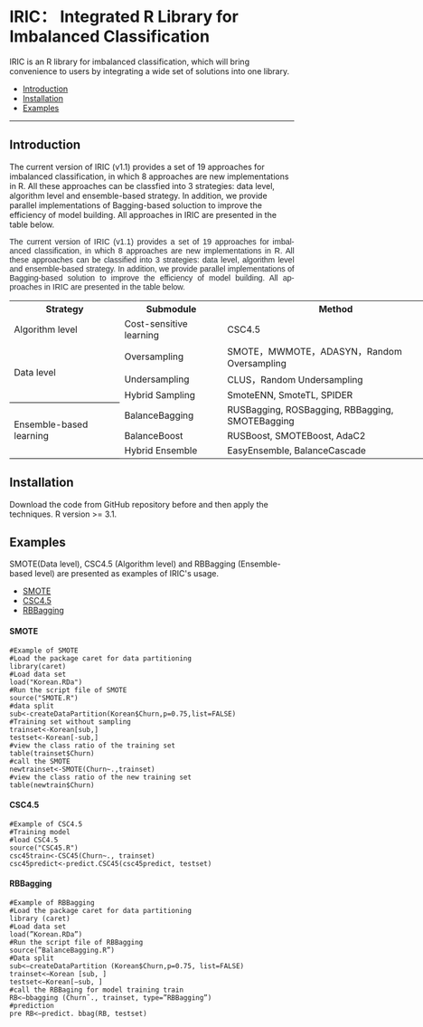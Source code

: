 # IRIC： Integrated R Library for Imbalanced Classification
IRIC is an R library for imbalanced classification,  which will bring convenience to users by integrating a wide set of solutions into one library.



- [Introduction](#Introduction)
- [Installation](#Installation)
- [Examples](#Examples)

---

## Introduction
The current version of IRIC (v1.1) provides a set of 19 approaches for imbalanced classification, in which 8 approaches are new implementations in R. All these approaches can be classfied into 3 strategies: data level, algorithm level and ensemble-based strategy. In addition, we provide parallel implementations of Bagging-based soluction to improve the efficiency of model building. All approaches in IRIC are presented in the table below.
<style>
<!--
 /* Font Definitions */
 @font-face
	{font-family:宋体;
	panose-1:2 1 6 0 3 1 1 1 1 1;
	mso-font-alt:SimSun;
	mso-font-charset:134;
	mso-generic-font-family:auto;
	mso-font-pitch:variable;
	mso-font-signature:3 680460288 22 0 262145 0;}
@font-face
	{font-family:"Cambria Math";
	panose-1:2 4 5 3 5 4 6 3 2 4;
	mso-font-charset:0;
	mso-generic-font-family:roman;
	mso-font-pitch:variable;
	mso-font-signature:-536869121 1107305727 33554432 0 415 0;}
@font-face
	{font-family:"\@宋体";
	panose-1:2 1 6 0 3 1 1 1 1 1;
	mso-font-charset:134;
	mso-generic-font-family:auto;
	mso-font-pitch:variable;
	mso-font-signature:3 680460288 22 0 262145 0;}
 /* Style Definitions */
 p.MsoNormal, li.MsoNormal, div.MsoNormal
	{mso-style-unhide:no;
	mso-style-qformat:yes;
	mso-style-parent:"";
	margin:0cm;
	margin-bottom:.0001pt;
	text-align:justify;
	text-justify:inter-ideograph;
	mso-pagination:none;
	font-size:10.5pt;
	mso-bidi-font-size:11.0pt;
	font-family:"Calibri",sans-serif;
	mso-ascii-font-family:Calibri;
	mso-ascii-theme-font:minor-latin;
	mso-fareast-font-family:宋体;
	mso-fareast-theme-font:minor-fareast;
	mso-hansi-font-family:Calibri;
	mso-hansi-theme-font:minor-latin;
	mso-bidi-font-family:"Times New Roman";
	mso-bidi-theme-font:minor-bidi;
	mso-font-kerning:1.0pt;}
.MsoChpDefault
	{mso-style-type:export-only;
	mso-default-props:yes;
	font-family:"Calibri",sans-serif;
	mso-bidi-font-family:"Times New Roman";
	mso-bidi-theme-font:minor-bidi;}
 /* Page Definitions */
 @page
	{mso-page-border-surround-header:no;
	mso-page-border-surround-footer:no;}
@page WordSection1
	{size:595.3pt 841.9pt;
	margin:72.0pt 90.0pt 72.0pt 90.0pt;
	mso-header-margin:42.55pt;
	mso-footer-margin:49.6pt;
	mso-paper-source:0;
	layout-grid:15.6pt;}
div.WordSection1
	{page:WordSection1;}
-->
</style>
<body lang=ZH-CN style='tab-interval:21.0pt;text-justify-trim:punctuation'>

<div class=WordSection1 style='layout-grid:15.6pt'>

<p class=MsoNormal><span lang=EN-US style='font-family:"Arial",sans-serif;
color:#24292E'> The current version of IRIC (v1.1) provides a set of 19 approaches for imbalanced classification, in which 8 approaches are new implementations in R. All these approaches can be classified into 3 strategies: data level, algorithm level and ensemble-based strategy. In addition, we provide parallel implementations of Bagging-based solution to improve the efficiency of model building. All approaches in IRIC are presented in the table below.</span><span lang=EN-US style='font-family:"Arial",sans-serif'><o:p></o:p></span></p>

</div>

</body>



<table border=0 cellpadding=0 cellspacing=0 width=843 style='border-collapse:
 collapse;table-layout:fixed;width:632pt'>
 <col width=189 style='mso-width-source:userset;mso-width-alt:6048;width:142pt'>
 <col width=171 style='mso-width-source:userset;mso-width-alt:5472;width:128pt'>
 <col width=411 style='mso-width-source:userset;mso-width-alt:13152;width:308pt'>
 <col width=72 style='width:54pt'>
 <tr height=22 style='height:16.5pt'>
  <th height=22 class=xl70 width=189 style='height:16.5pt;width:142pt'>Strategy</th>
  <th class=xl70 width=171 style='width:128pt'>Submodule</th>
  <th class=xl70 width=411 style='width:308pt'>Method</th>
 </tr>
 <tr height=22 style='height:16.5pt'>
  <td height=22 class=xl70 style='height:16.5pt;border-top:none'>Algorithm
  level</td>
  <td class=xl70 style='border-top:none'>Cost-sensitive learning</td>
  <td class=xl70 style='border-top:none'>CSC4.5</td>
 </tr>
 <tr height=22 style='height:16.5pt'>
  <td rowspan=3 height=66 class=xl71 style='border-bottom:.5pt solid black;
  height:49.5pt;border-top:none'>Data level</td>
  <td class=xl66 style='border-top:none'>Oversampling</td>
  <td class=xl66 style='border-top:none'>SMOTE，MWMOTE，ADASYN，Random
  Oversampling</td>
 </tr>
 <tr height=22 style='height:16.5pt'>
  <td height=22 class=xl65 style='height:16.5pt'>Undersampling</td>
  <td class=xl65>CLUS，Random Undersampling</td>
 </tr>
 <tr height=22 style='height:16.5pt'>
  <td height=22 class=xl69 style='height:16.5pt'>Hybrid Sampling</td>
  <td class=xl69>SmoteENN, SmoteTL, SPIDER</td>
 </tr>
 <tr height=22 style='height:16.5pt'>
  <td rowspan=3 height=66 class=xl67 style='border-bottom:.5pt solid black;
  height:49.5pt'>Ensemble-based learning</td>
  <td class=xl65>BalanceBagging</td>
  <td class=xl65>RUSBagging, ROSBagging, RBBagging, SMOTEBagging</td>
 </tr>
 <tr height=22 style='height:16.5pt'>
  <td height=22 class=xl65 style='height:16.5pt'>BalanceBoost</td>
  <td class=xl65>RUSBoost, SMOTEBoost, AdaC2</td>
 </tr>
 <tr height=22 style='height:16.5pt'>
  <td height=22 class=xl69 style='height:16.5pt'>Hybrid Ensemble</td>
  <td class=xl69>EasyEnsemble, BalanceCascade</td>
 </tr>
</table>




## Installation
Download the code from GitHub repository before and then apply the techniques.  R version >= 3.1.
## Examples
SMOTE(Data level), CSC4.5 (Algorithm level) and RBBagging (Ensemble-based level) are presented as examples of IRIC's usage.
- [SMOTE](#SMOTE)
- [CSC4.5](#CSC4.5)
- [RBBagging](#RBBagging)
#### SMOTE
```
#Example of SMOTE
#Load the package caret for data partitioning
library(caret)
#Load data set
load("Korean.RDa")
#Run the script file of SMOTE
source("SMOTE.R")
#data split
sub<-createDataPartition(Korean$Churn,p=0.75,list=FALSE)
#Training set without sampling
trainset<-Korean[sub,]
testset<-Korean[-sub,]
#view the class ratio of the training set
table(trainset$Churn)
#call the SMOTE
newtrainset<-SMOTE(Churn~.,trainset) 
#view the class ratio of the new training set
table(newtrain$Churn)  
```
#### CSC4.5
```
#Example of CSC4.5 
#Training model
#load CSC4.5
source("CSC45.R")
csc45train<-CSC45(Churn~., trainset)
csc45predict<-predict.CSC45(csc45predict, testset)
```
#### RBBagging
```
#Example of RBBagging 
#Load the package caret for data partitioning
library (caret) 
#Load data set 
load(”Korean.RDa”) 
#Run the script file of RBBagging 
source(”BalanceBagging.R”)
#Data split
sub<−createDataPartition (Korean$Churn,p=0.75, list=FALSE) 
trainset<−Korean [sub, ] 
testset<−Korean[−sub, ] 
#call the RBBaging for model training train 
RB<−bbagging (Churn˜., trainset, type=”RBBagging”)
#prediction
pre RB<−predict. bbag(RB, testset)
```


